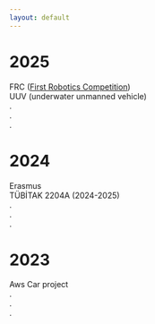```yaml
---
layout: default
---
```


# 2025
FRC ([First Robotics Competition](/resume/projects/2025/frc)) <br>
UUV (underwater unmanned vehicle) <br>
. <br>
.  <br>
.

# 2024
Erasmus <br>
TÜBİTAK 2204A (2024-2025) <br>
. <br>
. <br>
.

# 2023
Aws Car project <br>
. <br>
. <br>
.
